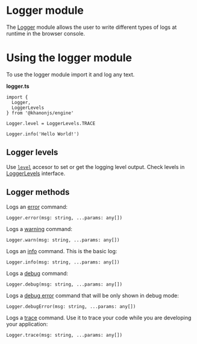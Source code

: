 # Logger module

The [Logger](https://khanonjs.com/api-docs/classes/modules_logger.Logger.html) module allows the user to write different types of logs at runtime in the browser console.

# Using the logger module

To use the logger module import it and log any text.

**logger.ts**
```
import {
  Logger,
  LoggerLevels
} from '@khanonjs/engine'

Logger.level = LoggerLevels.TRACE

Logger.info('Hello World!')
```

## Logger levels

Use [`level`](https://khanonjs.com/api-docs/classes/modules_logger.Logger.html#level) accesor to set or get the logging level output. Check levels in [LoggerLevels](https://khanonjs.com/api-docs/enums/modules_logger.LoggerLevels.html) interface.

## Logger methods

Logs an [error](https://khanonjs.com/api-docs/classes/modules_logger.Logger.html#error) command:
```
Logger.error(msg: string, ...params: any[])
```

Logs a [warning](https://khanonjs.com/api-docs/classes/modules_logger.Logger.html#warn) command:
```
Logger.warn(msg: string, ...params: any[])
```

Logs an [info](https://khanonjs.com/api-docs/classes/modules_logger.Logger.html#info) command. This is the basic log:
```
Logger.info(msg: string, ...params: any[])
```

Logs a [debug](https://khanonjs.com/api-docs/classes/modules_logger.Logger.html#debug) command:
```
Logger.debug(msg: string, ...params: any[])
```

Logs a [debug error](https://khanonjs.com/api-docs/classes/modules_logger.Logger.html#debugError) command that will be only shown in debug mode:
```
Logger.debugError(msg: string, ...params: any[])
```

Logs a [trace](https://khanonjs.com/api-docs/classes/modules_logger.Logger.html#trace) command. Use it to trace your code while you are developing your application:
```
Logger.trace(msg: string, ...params: any[])
```
